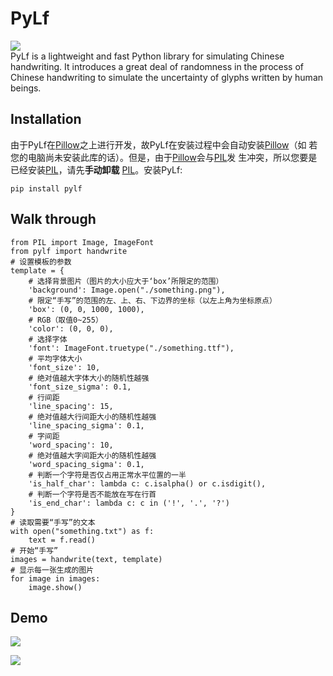 # PyLf
![](./demo/out/I_can_eat_glass.jpg) <br>
PyLf is a lightweight and fast Python library for simulating Chinese handwriting. It introduces a great deal of 
randomness in the process of Chinese handwriting to simulate the uncertainty of glyphs written by human beings.
## Installation
由于PyLf在[Pillow](https://python-pillow.org/)之上进行开发，故PyLf在安装过程中会自动安装[Pillow](https://python-pillow.org/)（如
若您的电脑尚未安装此库的话）。但是，由于[Pillow](https://python-pillow.org/)会与[PIL](http://www.pythonware.com/products/pil/)发
生冲突，所以您要是已经安装[PIL](http://www.pythonware.com/products/pil/)，请先**手动卸载**
[PIL](http://www.pythonware.com/products/pil/)。安装PyLf:

    pip install pylf

## Walk through

    from PIL import Image, ImageFont
    from pylf import handwrite
    # 设置模板的参数
    template = {
        # 选择背景图片（图片的大小应大于‘box’所限定的范围）
        'background': Image.open("./something.png"),  
        # 限定“手写”的范围的左、上、右、下边界的坐标（以左上角为坐标原点）
        'box': (0, 0, 1000, 1000),
        # RGB（取值0~255）
        'color': (0, 0, 0),  
        # 选择字体
        'font': ImageFont.truetype("./something.ttf"),  
        # 平均字体大小
        'font_size': 10,
        # 绝对值越大字体大小的随机性越强  
        'font_size_sigma': 0.1,
        # 行间距
        'line_spacing': 15,
        # 绝对值越大行间距大小的随机性越强  
        'line_spacing_sigma': 0.1,
        # 字间距
        'word_spacing': 10,
        # 绝对值越大字间距大小的随机性越强  
        'word_spacing_sigma': 0.1,
        # 判断一个字符是否仅占用正常水平位置的一半
        'is_half_char': lambda c: c.isalpha() or c.isdigit(),
        # 判断一个字符是否不能放在写在行首
        'is_end_char': lambda c: c in ('!', '.', '?')
    }
    # 读取需要“手写”的文本
    with open("something.txt") as f:
        text = f.read()
    # 开始“手写”
    images = handwrite(text, template)
    # 显示每一张生成的图片
    for image in images:
        image.show()
    

## Demo
![](./demo/out/I_can_eat_glass.jpg)

![](./demo/out/shuli.jpg)
